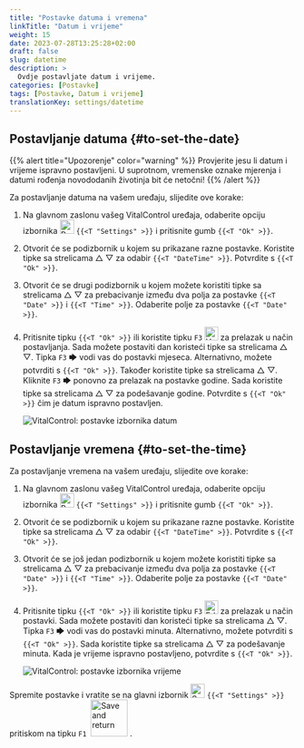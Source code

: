 ```yaml
---
title: "Postavke datuma i vremena"
linkTitle: "Datum i vrijeme"
weight: 15
date: 2023-07-28T13:25:28+02:00
draft: false
slug: datetime
description: >
  Ovdje postavljate datum i vrijeme.
categories: [Postavke]
tags: [Postavke, Datum i vrijeme]
translationKey: settings/datetime
---
```

## Postavljanje datuma {#to-set-the-date}
{{% alert title="Upozorenje" color="warning" %}}
Provjerite jesu li datum i vrijeme ispravno postavljeni. U suprotnom, vremenske oznake mjerenja i datumi rođenja novododanih životinja bit će netočni!
{{% /alert %}}

Za postavljanje datuma na vašem uređaju, slijedite ove korake:

1. Na glavnom zaslonu vašeg VitalControl uređaja, odaberite opciju izbornika <img src="/icons/gear.svg" width="25" align="bottom" alt="Postavke" /> `{{<T "Settings" >}}` i pritisnite gumb `{{<T "Ok" >}}`.

2. Otvorit će se podizbornik u kojem su prikazane razne postavke. Koristite tipke sa strelicama △ ▽ za odabir `{{<T "DateTime" >}}`. Potvrdite s `{{<T "Ok" >}}`.

3. Otvorit će se drugi podizbornik u kojem možete koristiti tipke sa strelicama △ ▽ za prebacivanje između dva polja za postavke `{{<T "Date" >}}` i `{{<T "Time" >}}`. Odaberite polje za postavke `{{<T "Date" >}}`.

4. Pritisnite tipku `{{<T "Ok" >}}` ili koristite tipku `F3` <img src="/icons/actions/edit.svg" width="24" align="bottom" alt="Uredi" /> za prelazak u način postavljanja. Sada možete postaviti dan koristeći tipke sa strelicama △ ▽. Tipka `F3` 🡆 vodi vas do postavki mjeseca. Alternativno, možete potvrditi s `{{<T "Ok" >}}`. Također koristite tipke sa strelicama △ ▽. Kliknite `F3` 🡆 ponovno za prelazak na postavke godine. Sada koristite tipke sa strelicama △ ▽ za podešavanje godine. Potvrdite s `{{<T "Ok" >}}` čim je datum ispravno postavljen.

    ![VitalControl: postavke izbornika datum](../images/date.png "Postavljanje datuma")

## Postavljanje vremena {#to-set-the-time}

Za postavljanje vremena na vašem uređaju, slijedite ove korake:

1. Na glavnom zaslonu vašeg VitalControl uređaja, odaberite opciju izbornika <img src="/icons/gear.svg" width="25" align="bottom" alt="Postavke" /> `{{<T "Settings" >}}` i pritisnite gumb `{{<T "Ok" >}}`.

2. Otvorit će se podizbornik u kojem su prikazane razne postavke. Koristite tipke sa strelicama △ ▽ za odabir `{{<T "DateTime" >}}`. Potvrdite s `{{<T "Ok" >}}`.

3. Otvorit će se još jedan podizbornik u kojem možete koristiti tipke sa strelicama △ ▽ za prebacivanje između dva polja za postavke `{{<T "Date" >}}` i `{{<T "Time" >}}`. Odaberite polje za postavke `{{<T "Date" >}}`.

4. Pritisnite tipku `{{<T "Ok" >}}` ili koristite tipku `F3` <img src="/icons/actions/edit.svg" width="24" align="bottom" alt="Edit" /> za prelazak u način postavki. Sada možete postaviti dan koristeći tipke sa strelicama △ ▽. Tipka `F3` 🡆 vodi vas do postavki minuta. Alternativno, možete potvrditi s `{{<T "Ok" >}}`. Sada koristite tipke sa strelicama △ ▽ za podešavanje minuta. Kada je vrijeme ispravno postavljeno, potvrdite s `{{<T "Ok" >}}`.

    ![VitalControl: postavke izbornika vrijeme](../images/time.png "Za postavljanje vremena")

Spremite postavke i vratite se na glavni izbornik <img src="/icons/gear.svg" width="25" align="bottom" alt="Settings" /> `{{<T "Settings" >}}` pritiskom na tipku `F1` &nbsp;<img src="/icons/footer/save_exit.svg" width="65" align="bottom" alt="Save and return" />&nbsp;.
